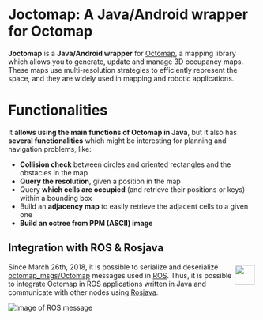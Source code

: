 # Joctomap: A Java/Android wrapper for Octomap
**Joctomap** is a **Java/Android wrapper** for [Octomap](http://octomap.github.io), a mapping library which allows you to generate, update and manage 3D occupancy maps. These maps use multi-resolution strategies to efficiently represent the space, and they are widely used in mapping and robotic applications.

# Functionalities
It **allows using the main functions of Octomap in Java**, but it also has **several functionalities** which might be interesting for planning and navigation problems, like:
 - **Collision check** between circles and oriented rectangles and the obstacles in the map
 - **Query the resolution**, given a position in the map
 - Query **which cells are occupied** (and retrieve their positions or keys) within a bounding box
 - Build an **adjacency map** to easily retrieve the adjacent cells to a given one
 - **Build an octree from PPM (ASCII) image**

## Integration with ROS & Rosjava
  <img align="right" height="40" src="http://www.ros.org/wp-content/uploads/2013/10/rosorg-logo1.png" style="margin: 5px;">
  
  Since March 26th, 2018, it is possible to serialize and deserialize [octomap_msgs/Octomap](http://docs.ros.org/jade/api/octomap_msgs/html/msg/Octomap.html) messages used in [ROS](www.ros.org). Thus, it is possible to integrate Octomap in ROS applications written in Java
   and communicate with other nodes using [Rosjava](https://github.com/rosjava).

  ![Image of ROS message](http://persoal.citius.usc.es/adrian.gonzalez/static/octomap_msg.png)
